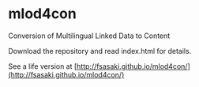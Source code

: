 mlod4con
========

Conversion of Multilingual Linked Data to Content

Download the repository and read index.html for details.

See a life version at 
[http://fsasaki.github.io/mlod4con/](http://fsasaki.github.io/mlod4con/)
